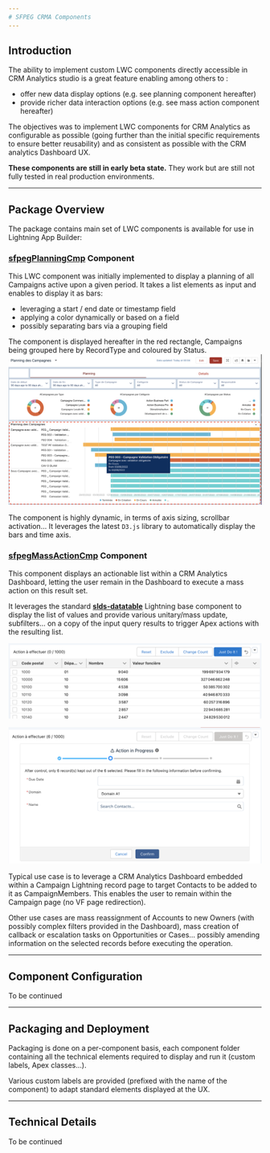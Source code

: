 ```yaml
---
# SFPEG CRMA Components
---
```



## Introduction

The ability to implement custom LWC components directly accessible in CRM Analytics studio is a great feature enabling among others  to :
* offer new data display options (e.g. see planning component hereafter)
* provide richer data interaction options (e.g. see mass action component hereafter)


The objectives was to implement LWC components for CRM Analytics as configurable as possible (going further than the initial specific requirements to ensure better reusability) and as consistent as possible with the CRM analytics Dashboard UX.

**These components are still in early beta state.** They work but are still not fully tested in real 
production environments.

* * *

## Package Overview

The package contains main set of LWC components is available for use in Lightning App Builder:

### **[sfpegPlanningCmp](/help/sfpegPlanningCmp.md)** Component

This LWC component was initially implemented to display a planning of all Campaigns active upon a given period.
It takes a list elements as input and enables to display it as bars:
* leveraging a start / end date or timestamp field
* applying a color dynamically or based on a field
* possibly separating bars via a grouping field

The component is displayed hereafter in the red rectangle, Campaigns being grouped here by RecordType and
coloured by Status.
![sfpegPlanningCmp in action](/media/sfpegPlanningCmp.png)

The component is highly dynamic, in terms of axis sizing, scrollbar activation...
It leverages the latest `D3.js` library to automatically display the bars and time axis.


### **[sfpegMassActionCmp](/help/sfpegMassActionCmp.md)** Component

This component displays an actionable list within a CRM Analytics Dashboard, letting the
user remain in the Dashboard to execute a mass action on this result set.

It leverages the standard  **[slds-datatable](https://developer.salesforce.com/docs/component-library/bundle/lightning-datatable)** Lightning base component to display the list of values and provide various unitary/mass update, subfilters... on a copy of the input query results to trigger Apex actions with the resulting list.

![sfpegMassActionCmp in action](/media/sfpegMassAction.png)

![sfpegMassActionCmp interaction](/media/sfpegMassActionMainActionPopup.png)

Typical use case is to leverage a CRM Analytics Dashboard embedded within a Campaign Lightning record page to target Contacts to be added to it as CampaignMembers. This enables the user to remain within the Campaign page (no VF page redirection).

Other use cases are mass reassignment of Accounts to new Owners (with possibly complex filters provided in the Dashboard), mass creation of callback or escalation tasks on Opportunities or Cases... possibly amending information on the selected records before executing the operation.


* * *

## Component Configuration

To be continued

* * *

## Packaging and Deployment

Packaging is done on a per-component basis, each component folder containing
all the technical elements required to display and run it (custom labels, Apex classes...).

Various custom labels are provided (prefixed with the name of the component) to adapt standard
elements displayed at the UX.

* * *

## Technical Details

To be continued

